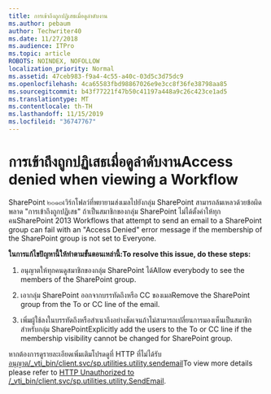 ```yaml
---
title: การเข้าถึงถูกปฏิเสธเมื่อดูลำดับงาน
ms.author: pebaum
author: Techwriter40
ms.date: 11/27/2018
ms.audience: ITPro
ms.topic: article
ROBOTS: NOINDEX, NOFOLLOW
localization_priority: Normal
ms.assetid: 47ceb983-f9a4-4c55-a40c-03d5c3d75dc9
ms.openlocfilehash: 4ca65583fbd98867026e9e3cc8f36fe38798aa85
ms.sourcegitcommit: b43f77221f47b50c41197a448a9c26c423ce1ad5
ms.translationtype: MT
ms.contentlocale: th-TH
ms.lasthandoff: 11/15/2019
ms.locfileid: "36747767"
---
```

# <a name="access-denied-when-viewing-a-workflow"></a><span data-ttu-id="b81d3-102">การเข้าถึงถูกปฏิเสธเมื่อดูลำดับงาน</span><span class="sxs-lookup"><span data-stu-id="b81d3-102">Access denied when viewing a Workflow</span></span>

<span data-ttu-id="b81d3-103">SharePoint ๒๐๑๓เวิร์กโฟลว์ที่พยายามส่งเมลไปยังกลุ่ม SharePoint สามารถล้มเหลวด้วยข้อผิดพลาด "การเข้าถึงถูกปฏิเสธ" ถ้าเป็นสมาชิกของกลุ่ม SharePoint ไม่ได้ตั้งค่าให้ทุกคน</span><span class="sxs-lookup"><span data-stu-id="b81d3-103">SharePoint 2013 Workflows that attempt to send an email to a SharePoint group can fail with an "Access Denied" error message if the membership of the SharePoint group is not set to Everyone.</span></span>
  
 <span data-ttu-id="b81d3-104">**ในการแก้ไขปัญหานี้ให้ทำตามขั้นตอนเหล่านี้:**</span><span class="sxs-lookup"><span data-stu-id="b81d3-104">**To resolve this issue, do these steps:**</span></span>
  
 1. <span data-ttu-id="b81d3-105">อนุญาตให้ทุกคนดูสมาชิกของกลุ่ม SharePoint ได้</span><span class="sxs-lookup"><span data-stu-id="b81d3-105">Allow everybody to see the members of the SharePoint group.</span></span>
  
 2. <span data-ttu-id="b81d3-106">เอากลุ่ม SharePoint ออกจากบรรทัดถึงหรือ CC ของเมล</span><span class="sxs-lookup"><span data-stu-id="b81d3-106">Remove the SharePoint group from the To or CC line of the email.</span></span>
  
 3. <span data-ttu-id="b81d3-107">เพิ่มผู้ใช้ลงในบรรทัดถึงหรือสำเนาถึงอย่างชัดเจนถ้าไม่สามารถเปลี่ยนการมองเห็นเป็นสมาชิกสำหรับกลุ่ม SharePoint</span><span class="sxs-lookup"><span data-stu-id="b81d3-107">Explicitly add the users to the To or CC line if the membership visibility cannot be changed for SharePoint group.</span></span>
  
<span data-ttu-id="b81d3-108">หากต้องการดูรายละเอียดเพิ่มเติมโปรดดูที่ HTTP ที่ไม่ได้รับ[อนุญาต/_vti_bin/client.svc/sp.utilities.utility.sendemail](https://go.microsoft.com/fwlink/?linkid=2044694&amp;clcid=0x409)</span><span class="sxs-lookup"><span data-stu-id="b81d3-108">To view more details please refer to [HTTP Unauthorized to /_vti_bin/client.svc/sp.utilities.utility.SendEmail](https://go.microsoft.com/fwlink/?linkid=2044694&amp;clcid=0x409).</span></span>
  